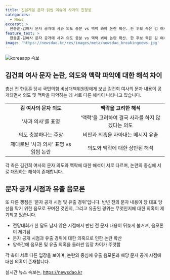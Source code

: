 ```yaml
---
title: 진실게임 문자 읽씹 이슈에 사과의 진정성
categories:
  - News
excerpt: >
  한동훈-김여사 문자 공개에 사과 의도 충분 vs 맥락 봐야 논란 확산. 한 후보 측은 김 여사의 사과 의사를 충분히 표명했다고 주장하며, 읽씹 논란을 불거진 것에 대해 비판합니다. 반면, 김 여사의 사과가 결국 안 될 의도로 해석되고, 문자 공개 시점과 유출 경위에 대한 음모론이 제기되고 있습니다. 또한, 한 후보가 친한 기자들에게 문자를 보여준 의혹도 높아지고 있습니다.
feature_text: >
  한동훈-김여사 문자 공개에 사과 의도 충분 vs 맥락 봐야 논란 확산. 한 후보 측은 김 여사의 사과 의사를 충분히 표명했다고 주장하며, 읽씹 논란을 불거진 것에 대해 비판합니다. 반면, 김 여사의 사과가 결국 안 될 의도로 해석되고, 문자 공개 시점과 유출 경위에 대한 음모론이 제기되고 있습니다. 또한, 한 후보가 친한 기자들에게 문자를 보여준 의혹도 높아지고 있습니다.
image: 'https://newsdao.kr/res/images/meta/newsdao_breakingnews.jpg'
---
```


<p><img src="https://newsdao.kr/res/images/meta/newsdao_breakingnews.jpg" alt="koreaapp 속보" /></p>

<h2 data-ke-size="size26">김건희 여사 문자 논란, 의도와 맥락 파악에 대한 해석 차이</h2>

<p data-ke-size="size16">총선 전 한동훈 당시 국민의힘 비상대책위원장에게 보낸 김건희 여사의 문자 내용이 공개되면서 의도 및 맥락을 파악하는 데 서로 다른 해석이 나타나고 있습니다.</p>

<table>
  <tr>
    <td style="text-align: center; height: 17px;"><b>김 여사의 문자 의도</b></td>
    <td style="text-align: center; height: 17px;"><b>맥락을 고려한 해석</b></td>
  </tr>
  <tr>
    <td style="text-align: center; height: 17px;">'사과 의사'를 표명</td>
    <td style="text-align: center; height: 17px;">'맥락'을 고려하여 결국 사과를 하지 않겠다는 의도</td>
  </tr>
  <tr>
    <td style="text-align: center; height: 17px;">의도 충분하다는 주장</td>
    <td style="text-align: center; height: 17px;">비판과 의혹을 자아내는 메시지 유출</td>
  </tr>
  <tr>
    <td style="text-align: center; height: 17px;">제대로된 '사과 의사' 표명 vs 읽씹 논란</td>
    <td style="text-align: center; height: 17px;">의도와 맥락에 대한 상반된 해석</td>
  </tr>
</table>

<p data-ke-size="size16">각 측은 김건희 여사의 문자 의도와 맥락에 대한 해석이 서로 다르며, 논란의 중심에 서로 대립하는 해석이 존재합니다.</p>

<h2 data-ke-size="size26">문자 공개 시점과 유출 음모론</h2>

<p data-ke-size="size16">또 다른 쟁점은 '문자 공개 시점 및 유출 경위'입니다. 반년 전의 문자 내용이 당 대표 당선을 막기 위한 음모로 꾸며진 것인지, 그리고 유출된 경위는 무엇인지에 대한 의혹이 제기되고 있습니다.</p>

<ul>
  <li>전당대회가 한 달도 남지 않은 시점에서 반년 전 문자 내용이 뒤늦게 불거져, 음모론이 제기됨</li>
  <li>문자 공개 시점과 유출 경위에 대한 의혹으로 인한 논란 확산</li>
  <li>양측간에 음모론 및 유출 의혹을 둘러싼 입장 차이가 뚜렷함</li>
</ul>

<p data-ke-size="size16">각 측이 서로 다른 입장을 보이며, 논란의 중심에 유출 음모론과 해당 문자 공개 시점에 대한 의혹이 존재합니다.</p>
실시간 뉴스 속보는, <a href="https://newsdao.kr" rel="dofollow">https://newsdao.kr</a>


